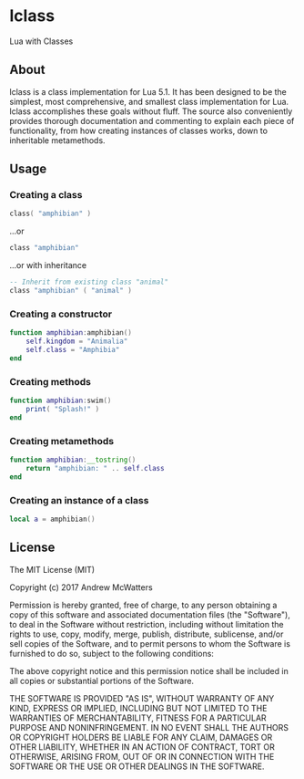 # lclass
Lua with Classes

## About
lclass is a class implementation for Lua 5.1. It has been designed to be the
simplest, most comprehensive, and smallest class implementation for Lua. lclass
accomplishes these goals without fluff. The source also conveniently provides
thorough documentation and commenting to explain each piece of functionality,
from how creating instances of classes works, down to inheritable metamethods.

## Usage
### Creating a class
```lua
class( "amphibian" )
```

...or

```lua
class "amphibian"
```

...or with inheritance

```lua
-- Inherit from existing class "animal"
class "amphibian" ( "animal" )
```

### Creating a constructor
```lua
function amphibian:amphibian()
	self.kingdom = "Animalia"
	self.class = "Amphibia"
end
```

### Creating methods
```lua
function amphibian:swim()
	print( "Splash!" )
end
```

### Creating metamethods
```lua
function amphibian:__tostring()
	return "amphibian: " .. self.class
end
```

### Creating an instance of a class
```lua
local a = amphibian()
```

## License
The MIT License (MIT)

Copyright (c) 2017 Andrew McWatters

Permission is hereby granted, free of charge, to any person obtaining a copy
of this software and associated documentation files (the "Software"), to deal
in the Software without restriction, including without limitation the rights
to use, copy, modify, merge, publish, distribute, sublicense, and/or sell
copies of the Software, and to permit persons to whom the Software is
furnished to do so, subject to the following conditions:

The above copyright notice and this permission notice shall be included in all
copies or substantial portions of the Software.

THE SOFTWARE IS PROVIDED "AS IS", WITHOUT WARRANTY OF ANY KIND, EXPRESS OR
IMPLIED, INCLUDING BUT NOT LIMITED TO THE WARRANTIES OF MERCHANTABILITY,
FITNESS FOR A PARTICULAR PURPOSE AND NONINFRINGEMENT. IN NO EVENT SHALL THE
AUTHORS OR COPYRIGHT HOLDERS BE LIABLE FOR ANY CLAIM, DAMAGES OR OTHER
LIABILITY, WHETHER IN AN ACTION OF CONTRACT, TORT OR OTHERWISE, ARISING FROM,
OUT OF OR IN CONNECTION WITH THE SOFTWARE OR THE USE OR OTHER DEALINGS IN THE
SOFTWARE.
